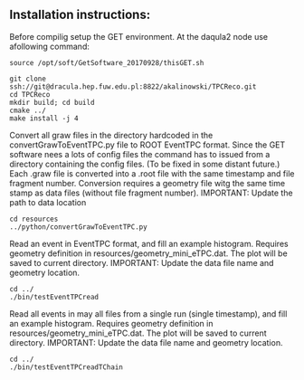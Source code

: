 ## Installation instructions:

Before compilig setup the GET environment.
At the daqula2 node use afollowing command:

```
source /opt/soft/GetSoftware_20170928/thisGET.sh
```

```
git clone ssh://git@dracula.hep.fuw.edu.pl:8822/akalinowski/TPCReco.git
cd TPCReco
mkdir build; cd build
cmake ../
make install -j 4
```

Convert all graw files in the directory hardcoded in the convertGrawToEventTPC.py file
to ROOT EventTPC format. Since the GET software nees a lots of config files the command has to
issued from a directory containing the config files. (To be fixed in some distant future.)
Each .graw file is converted into a .root file with the same timestamp and file fragment number.
Conversion requires a geometry file witg the same time stamp as data files (without file fragment number).
IMPORTANT: Update the path to data location
```
cd resources
../python/convertGrawToEventTPC.py
```

Read an event in EventTPC format, and fill an example histogram.
Requires geometry definition in resources/geometry_mini_eTPC.dat.
The plot will be saved to current directory.
IMPORTANT: Update the data file name and geometry location.
```
cd ../
./bin/testEventTPCread
```

Read all events in may all files from a single run (single timestamp), and fill an example histogram.
Requires geometry definition in resources/geometry_mini_eTPC.dat.
The plot will be saved to current directory.
IMPORTANT: Update the data file name and geometry location.
```
cd ../
./bin/testEventTPCreadTChain
```